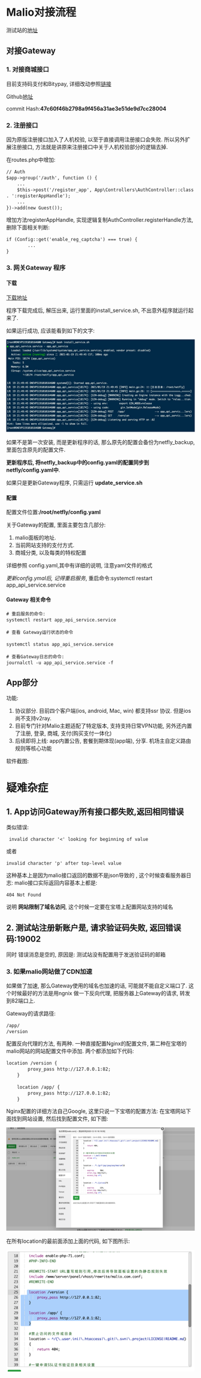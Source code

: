 # Malio对接流程



测试站的[地址](h't't'p://test.netflyapp.xyz)



## 对接Gateway



### 1. 对接商城接口

目前支持码支付和Bitypay, 详细改动参照[链接](https://github.com/NetFly-VPN/Malio-Theme-for-SSPANEL/commit/47c60f46b2798a9f456a31ae3e51de9d7cc28004)

Github[地址](https://github.com/NetFly-VPN/Malio-Theme-for-SSPANEL.git)

commit Hash:**47c60f46b2798a9f456a31ae3e51de9d7cc28004**







### 2. 注册接口



因为原版注册接口加入了人机校验, 以至于直接调用注册接口会失败. 所以另外扩展注册接口, 方法就是讲原来注册接口中关于人机校验部分的逻辑去掉.

在routes.php中增加:

```
// Auth
$app->group('/auth', function () {
   	...
    $this->post('/register_app', App\Controllers\AuthController::class . ':registerAppHandle');
    ...
})->add(new Guest());
```



增加方法registerAppHandle, 实现逻辑复制AuthController.registerHandle方法, 删除下面相关判断:

```
if (Config::get('enable_reg_captcha') === true) {
		...
}
```



### 3. 网关Gateway 程序



#### 下载

[下载地址](http://dw.netflyapp.xyz/gateway.zip)

程序下载完成后, 解压出来, 运行里面的install_service.sh, 不出意外程序就运行起来了.

如果运行成功, 应该能看到如下的文字:

![image-20210119223246743](res/image-20210119223246743-1572849.png)



如果不是第一次安装, 而是更新程序的话, 那么原先的配置会备份为netfly_backup, 里面包含原先的配置文件.

**更新程序后, 将netfly_backup中的config.yaml的配置同步到netfly/config.yaml中**.



如果只是更新Gateway程序, 只需运行 **update_service.sh**





#### 配置

配置文件位置:**/root/netfly/config.yaml**

关于Gateway的配置, 里面主要包含几部分:

1. malio面板的地址. 
2. 当前网站支持的支付方式.
3. 商城分类, 以及每类的特权配置

详细参照 config.yaml,其中有详细的说明, 注意yaml文件的格式

*更新config.ymal后, 记得重启服务*, 重启命令:systemctl restart app_api_service.service



#### Gateway 相关命令

```
# 重启服务的命令:
systemctl restart app_api_service.service

# 查看 Gateway运行状态的命令

systemctl status app_api_service.service

# 查看Gateway日志的命令:
journalctl -u app_api_service.service -f
```







## App部分

功能:

1. 协议部分. 目前四个客户端(ios, android, Mac, win) 都支持ssr 协议. 但是ios 尚不支持v2ray.
2. 目前专门针对Malio主题适配了特定版本, 支持支持日常VPN功能, 另外还内置了注册, 登录, 商城, 支付(购买支付一体化)
3. 后续即将上线: app内置公告, 套餐到期体现(app端), 分享. 机场主自定义路由规则等核心功能



软件截图:







# 疑难杂症



## 1. App访问Gateway所有接口都失败,返回相同错误

类似错误:

```
 invalid character '<' looking for beginning of value
```

或者

```
invalid character 'p' after top-level value
```



这种基本上是因为malio接口返回的数据不是json导致的 , 这个时候查看服务器日志: malio接口实际返回内容基本上都是:

```
404 Not Found
```

说明 **网站限制了域名访问**, 这个时候一定要在宝塔上配置网站支持的域名



## 2. 测试站注册新账户是, 请求验证码失败, 返回错误码:19002

同时 错误消息是空的, 原因是: 测试站没有配置用于发送验证码的邮箱



### 3. 如果malio网站做了CDN加速

如果做了加速, 那么Gateway使用的域名也加速的话, 可能就不能自定义端口了. 这个时候最好的方法是用ngnix 做一下反向代理, 把服务器上Gateway的请求, 转发到82端口上.

Gateway的请求路径:

```
/app/
/version
```



配置反向代理的方法, 有两种. 一种直接配置Nginx的配置文件, 第二种在宝塔的malio网站的网站配置文件中添加. 两个都添加如下代码:

```
location /version {
        proxy_pass http://127.0.0.1:82;
    }
    
    location /app/ {
        proxy_pass http://127.0.0.1:82;
    }
```

Nginx配置的详细方法自己Google, 这里只说一下宝塔的配置方法:
在宝塔网站下面找到网站设置, 然后找到配置文件, 如下图:

![image-20210120002631563](res/image-20210120002631563-1572849.png)



在所有location的最前面添加上面的代码, 如下图所示:

![image-20210120002750257](res/image-20210120002750257-1572849.png)

